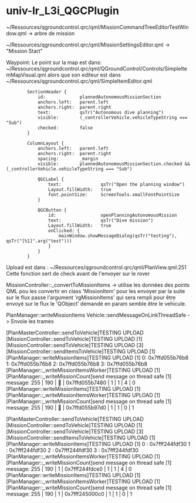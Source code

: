 # univ-lr_L3i_QGCPlugin


~/Ressources/qgroundcontrol.qrc/qml/MissionCommandTreeEditorTestWindow.qml
	\-> arbre de mission

~/Ressources/qgroundcontrol.qrc/qml/MissionSettingsEditor.qml
	\-> "Mission Start"

Waypoint:
Le point sur la map est dans:
~/Ressources/qgroundcontrol.qrc/qml/QGroundControl/Controls/SimpleItemMapVisual.qml
alors que son editeur est dans
~/Ressources/qgroundcontrol.qrc/qml/SimpleItemEditor.qml

            SectionHeader {
                id:             plannedAutonomousMissionSection
                anchors.left:   parent.left
                anchors.right:  parent.right
                text:           qsTr("Autonomous dive planning")
                visible:        (_controllerVehicle.vehicleTypeString === "Sub")
                checked:        false
            }

            ColumnLayout {
                anchors.left:   parent.left
                anchors.right:  parent.right
                spacing:        _margin
                visible:        plannedAutonomousMissionSection.checked && (_controllerVehicle.vehicleTypeString === "Sub")

                QGCLabel {
                    text:               qsTr("Open the planning window")
                    Layout.fillWidth:   true
                    font.pointSize:     ScreenTools.smallFontPointSize
                }

                QGCButton {
                    id:                 openPlanningAutonomousMission
                    text:               qsTr("Dive mission")
                    Layout.fillWidth:   true
                    onClicked: {
                        mainWindow.showMessageDialog(qsTr("testing"), qsTr("[%1]".arg("test")))
                    }
                }
            }
            
            

Upload est dans :
~/Ressources/qgroundcontrol.qrc/qml/PlanView.qml:251
Cette fonction sert de check avant de l'envoyer sur le rover


MissionController::_convertToMissionItems
	\-> utilise les données des points QML pou les convertir en class 'MissionItem' pour 	les envoyer par la suite sur le flux
	passe l'argument 'rgMissionItems' qui sera rempli pour être envoyé sur le flux
	le 'QObject' demandé en param semble être le vehicule.
	
PlanManager::writeMissionItems
Vehicle::sendMessageOnLinkThreadSafe
	\-> Envoie les trames




[PlanMasterController::sendToVehicle]TESTING UPLOAD
[MissionController::sendToVehicle]TESTING UPLOAD [1]
[MissionController::sendToVehicle]TESTING UPLOAD [3]
[MissionController::sendItemsToVehicle]TESTING UPLOAD [1]
[PlanManager::writeMissionItems]TESTING UPLOAD [1]
	0: 0x7ffd055b76b8
	1: 0x7ffd055b76b8
	2: 0x7ffd055b76b8
	3: 0x7ffd055b76b8
[PlanManager::_writeMissionItemsWorker]TESTING UPLOAD [1]
[PlanManager::_writeMissionCount]send message on thread safe [1]
	 message: 255 | 190 |  | 0x7ffd055b7480 | 1 | 1 | 4 | 0
[PlanManager::writeMissionItems]TESTING UPLOAD [1]
[PlanManager::_writeMissionItemsWorker]TESTING UPLOAD [1]
[PlanManager::_writeMissionCount]send message on thread safe [1]
	 message: 255 | 190 |  | 0x7ffd055b97d0 | 1 | 1 | 0 | 1
	 
	 

[PlanMasterController::sendToVehicle]TESTING UPLOAD 
[MissionController::sendToVehicle]TESTING UPLOAD [1] 
[MissionController::sendToVehicle]TESTING UPLOAD [3] 
[MissionController::sendItemsToVehicle]TESTING UPLOAD [1] 
[PlanManager::writeMissionItems]TESTING UPLOAD [1] 
	 0 :  0x7fff244fdf30 
	 1 :  0x7fff244fdf30 
	 2 :  0x7fff244fdf30 
	 3 :  0x7fff244fdf30 
[PlanManager::_writeMissionItemsWorker]TESTING UPLOAD [1] 
[PlanManager::_writeMissionCount]send message on thread safe [1] 
	 message:  255  |  190  |  1  |  0x7fff244fdce0  |  1  |  1  |  4  |  0 
[PlanManager::writeMissionItems]TESTING UPLOAD [1] 
[PlanManager::_writeMissionItemsWorker]TESTING UPLOAD [1] 
[PlanManager::_writeMissionCount]send message on thread safe [1] 
	 message:  255  |  190  |  1  |  0x7fff245000c0  |  1  |  1  |  0  |  1 
